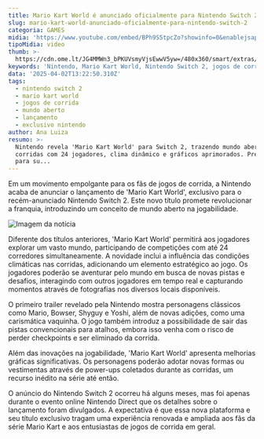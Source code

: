 ```yaml
---
title: Mario Kart World é anunciado oficialmente para Nintendo Switch 2
slug: mario-kart-world-anunciado-oficialmente-para-nintendo-switch-2
categoria: GAMES
midia: 'https://www.youtube.com/embed/BPh9S5tpcZo?showinfo=0&enablejsapi=1'
tipoMidia: video
thumb: >-
  https://cdn.ome.lt/JG4MMWn3_bPKUVsmyVjsEwwV5yw=/480x360/smart/extras/conteudos/01_OmjKVzG.jpg
keywords: 'Nintendo, Mario Kart World, Nintendo Switch 2, jogos de corrida, mundo aberto'
data: '2025-04-02T13:22:50.310Z'
tags:
  - nintendo switch 2
  - mario kart world
  - jogos de corrida
  - mundo aberto
  - lançamento
  - exclusivo nintendo
author: Ana Luiza
resumo: >-
  Nintendo revela 'Mario Kart World' para Switch 2, trazendo mundo aberto,
  corridas com 24 jogadores, clima dinâmico e gráficos aprimorados. Prepare-se
  para su...
---
```


Em um movimento empolgante para os fãs de jogos de corrida, a Nintendo acaba de anunciar o lançamento de 'Mario Kart World', exclusivo para o recém-anunciado Nintendo Switch 2. Este novo título promete revolucionar a franquia, introduzindo um conceito de mundo aberto na jogabilidade.

![Imagem da notícia](https://cdn.ome.lt/dFOGTiBI41CrEfMLASoGDmv6Bmk=/fit-in/837x500/smart/uploads/conteudo/fotos/Captura_de_tela_2025-04-02_100256_s9mAucp.png)

Diferente dos títulos anteriores, 'Mario Kart World' permitirá aos jogadores explorar um vasto mundo, participando de competições com até 24 corredores simultaneamente. A novidade inclui a influência das condições climáticas nas corridas, adicionando um elemento estratégico ao jogo. Os jogadores poderão se aventurar pelo mundo em busca de novas pistas e desafios, interagindo com outros jogadores em tempo real e capturando momentos através de fotografias nos diversos locais disponíveis.

O primeiro trailer revelado pela Nintendo mostra personagens clássicos como Mario, Bowser, Shyguy e Yoshi, além de novas adições, como uma carismática vaquinha. O jogo também introduz a possibilidade de sair das pistas convencionais para atalhos, embora isso venha com o risco de perder checkpoints e ser eliminado da corrida.

Além das inovações na jogabilidade, 'Mario Kart World' apresenta melhorias gráficas significativas. Os personagens poderão adotar novas formas ou vestimentas através de power-ups coletados durante as corridas, um recurso inédito na série até então.

O anúncio do Nintendo Switch 2 ocorreu há alguns meses, mas foi apenas durante o evento online Nintendo Direct que os detalhes sobre o lançamento foram divulgados. A expectativa é que essa nova plataforma e seu título exclusivo tragam uma experiência renovada e ampliada aos fãs da série Mario Kart e aos entusiastas de jogos de corrida em geral.
